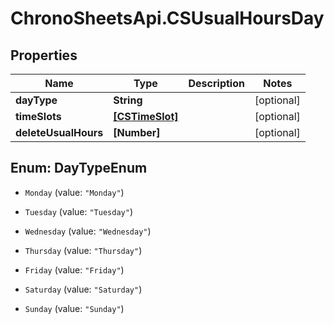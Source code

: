 # ChronoSheetsApi.CSUsualHoursDay

## Properties
Name | Type | Description | Notes
------------ | ------------- | ------------- | -------------
**dayType** | **String** |  | [optional] 
**timeSlots** | [**[CSTimeSlot]**](CSTimeSlot.md) |  | [optional] 
**deleteUsualHours** | **[Number]** |  | [optional] 


<a name="DayTypeEnum"></a>
## Enum: DayTypeEnum


* `Monday` (value: `"Monday"`)

* `Tuesday` (value: `"Tuesday"`)

* `Wednesday` (value: `"Wednesday"`)

* `Thursday` (value: `"Thursday"`)

* `Friday` (value: `"Friday"`)

* `Saturday` (value: `"Saturday"`)

* `Sunday` (value: `"Sunday"`)




